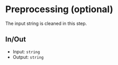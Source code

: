 # Preprocessing (optional)

The input string is cleaned in this step.

## In/Out

 - Input: `string`
 - Output: `string`

